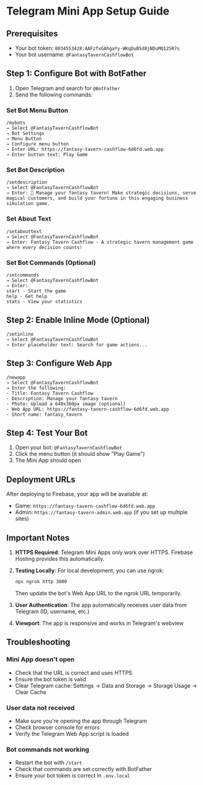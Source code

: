 # Telegram Mini App Setup Guide

## Prerequisites
- Your bot token: `8034553428:AAFzfxGAhgaYy-WKqDuB5d8jNDuMQ12SR7s`
- Your bot username: `@FantasyTavernCashflowBot`

## Step 1: Configure Bot with BotFather

1. Open Telegram and search for `@BotFather`
2. Send the following commands:

### Set Bot Menu Button
```
/mybots
→ Select @FantasyTavernCashflowBot
→ Bot Settings
→ Menu Button
→ Configure menu button
→ Enter URL: https://fantasy-tavern-cashflow-6d6fd.web.app
→ Enter button text: Play Game
```

### Set Bot Description
```
/setdescription
→ Select @FantasyTavernCashflowBot
→ Enter: 🏰 Manage your fantasy tavern! Make strategic decisions, serve magical customers, and build your fortune in this engaging business simulation game.
```

### Set About Text
```
/setabouttext
→ Select @FantasyTavernCashflowBot
→ Enter: Fantasy Tavern Cashflow - A strategic tavern management game where every decision counts!
```

### Set Bot Commands (Optional)
```
/setcommands
→ Select @FantasyTavernCashflowBot
→ Enter:
start - Start the game
help - Get help
stats - View your statistics
```

## Step 2: Enable Inline Mode (Optional)
```
/setinline
→ Select @FantasyTavernCashflowBot
→ Enter placeholder text: Search for game actions...
```

## Step 3: Configure Web App
```
/newapp
→ Select @FantasyTavernCashflowBot
→ Enter the following:
- Title: Fantasy Tavern Cashflow
- Description: Manage your fantasy tavern
- Photo: Upload a 640x360px image (optional)
- Web App URL: https://fantasy-tavern-cashflow-6d6fd.web.app
- Short name: fantasy_tavern
```

## Step 4: Test Your Bot

1. Open your bot: `@FantasyTavernCashflowBot`
2. Click the menu button (it should show "Play Game")
3. The Mini App should open

## Deployment URLs

After deploying to Firebase, your app will be available at:
- Game: `https://fantasy-tavern-cashflow-6d6fd.web.app`
- Admin: `https://fantasy-tavern-admin.web.app` (if you set up multiple sites)

## Important Notes

1. **HTTPS Required**: Telegram Mini Apps only work over HTTPS. Firebase Hosting provides this automatically.

2. **Testing Locally**: For local development, you can use ngrok:
   ```bash
   npx ngrok http 3000
   ```
   Then update the bot's Web App URL to the ngrok URL temporarily.

3. **User Authentication**: The app automatically receives user data from Telegram (ID, username, etc.)

4. **Viewport**: The app is responsive and works in Telegram's webview

## Troubleshooting

### Mini App doesn't open
- Check that the URL is correct and uses HTTPS
- Ensure the bot token is valid
- Clear Telegram cache: Settings → Data and Storage → Storage Usage → Clear Cache

### User data not received
- Make sure you're opening the app through Telegram
- Check browser console for errors
- Verify the Telegram Web App script is loaded

### Bot commands not working
- Restart the bot with `/start`
- Check that commands are set correctly with BotFather
- Ensure your bot token is correct in `.env.local`